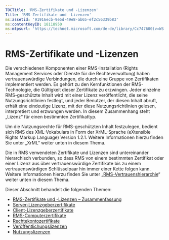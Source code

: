 ```yaml
---
TOCTitle: 'RMS-Zertifikate und -Lizenzen'
Title: 'RMS-Zertifikate und -Lizenzen'
ms:assetid: '91916ecb-9e5d-49e8-ab65-ef2c56339b83'
ms:contentKeyID: 18118950
ms:mtpsurl: 'https://technet.microsoft.com/de-de/library/Cc747600(v=WS.10)'
---
```


RMS-Zertifikate und -Lizenzen
=============================

Die verschiedenen Komponenten einer RMS-Installation (Rights Management Services oder Dienste für die Rechteverwaltung) haben vertrauenswürdige Verbindungen, die durch eine Gruppe von Zertifikaten implementiert werden. Es gehört zu den Kernfunktionen der RMS-Technologie, die Gültigkeit dieser Zertifikate zu erzwingen. Jeder einzelne RMS-geschützte Inhalt wird mit einer Lizenz veröffentlicht, die seine Nutzungsrichtlinien festlegt, und jeder Benutzer, der diesen Inhalt abruft, erhält eine eindeutige Lizenz, mit der diese Nutzungsrichtlinien gelesen, interpretiert und erzwungen werden. In diesem Zusammenhang steht „Lizenz“ für einen bestimmten Zertifikattyp.

Um die Nutzungsrechte für RMS-geschützten Inhalt festzulegen, bedient sich RMS des XML-Vokabulars in Form der XrML-Sprache (eXtensible Rights Markup Language) Version 1.2.1. Weitere Informationen hierzu finden Sie unter „XrML“ weiter unten in diesem Thema.

Die in RMS verwendeten Zertifikate und Lizenzen sind untereinander hierarchisch verbunden, so dass RMS von einem bestimmten Zertifikat oder einer Lizenz aus über vertrauenswürdige Zertifikate bis zu einem vertrauenswürdigen Schlüsselpaar hin immer einer Kette folgen kann. Weitere Informationen hierzu finden Sie unter „[RMS-Vertrauenshierarchie](https://technet.microsoft.com/2d44182f-a653-4383-aba1-dade53f7cf9a)“ weiter unten in diesem Thema.

Dieser Abschnitt behandelt die folgenden Themen:

-   [RMS-Zertifikate und -Lizenzen – Zusammenfassung](https://technet.microsoft.com/637ccfca-318e-4346-85b5-0945b058fb9c)
-   [Server-Lizenzgeberzertifikate](https://technet.microsoft.com/0b35fbcd-25a9-4587-898d-9a30fd1d3c5b)
-   [Client-Lizenzgeberzertifikate](https://technet.microsoft.com/bfb36387-3e15-4cde-8b8f-482219569a64)
-   [RMS-Computerzertifikate](https://technet.microsoft.com/1841d53e-d01b-47c3-9d43-3805ceefed5a)
-   [Rechtekontozertifikate](https://technet.microsoft.com/2ff315cc-211d-4e6e-85e8-56867c2abd94)
-   [Veröffentlichungslizenzen](https://technet.microsoft.com/187228fc-370b-4e23-a53a-21bb296b84a1)
-   [Nutzungslizenzen](https://technet.microsoft.com/6e609db3-49b3-4cac-a34c-8a96da627067)